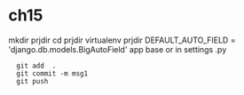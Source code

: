 # ch15
mkdir prjdir
    cd prjdir
    virtualenv prjdir
DEFAULT_AUTO_FIELD = 'django.db.models.BigAutoField'
  app  base or  in settings .py 
```
  git add  .
  git commit -m msg1
  git push 

``` 
